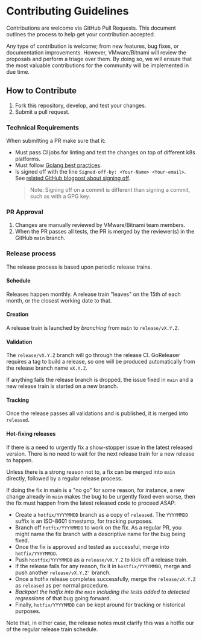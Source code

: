 # Contributing Guidelines

Contributions are welcome via GitHub Pull Requests. This document outlines the process to help get your contribution accepted.

Any type of contribution is welcome; from new features, bug fixes, or documentation improvements. However, VMware/Bitnami will review the proposals and perform a triage over them. By doing so, we will ensure that the most valuable contributions for the community will be implemented in due time.

## How to Contribute

1. Fork this repository, develop, and test your changes.
2. Submit a pull request.

### Technical Requirements

When submitting a PR make sure that it:

- Must pass CI jobs for linting and test the changes on top of different k8s platforms.
- Must follow [Golang best practices](https://go.dev/doc/effective_go).
- Is signed off with the line `Signed-off-by: <Your-Name> <Your-email>`. See [related GitHub blogpost about signing off](https://github.blog/changelog/2022-06-08-admins-can-require-sign-off-on-web-based-commits/).
  > Note: Signing off on a commit is different than signing a commit, such as with a GPG key.

### PR Approval

1. Changes are manually reviewed by VMware/Bitnami team members.
2. When the PR passes all tests, the PR is merged by the reviewer(s) in the GitHub `main` branch.

### Release process

The release process is based upon periodic release trains.

#### Schedule

Releases happen monthly. A release train "leaves" on the 15th of each month, or the closest working date to that.
 
#### Creation

A release train is launched by *branching* from `main` to `release/vX.Y.Z`.

#### Validation

The `release/vX.Y.Z` branch will go through the release CI. GoReleaser requires a tag to build a release, so one will be produced automatically from the release branch name `vX.Y.Z`.

If anything fails the release branch is dropped, the issue fixed in `main` and a new release train is started on a new branch.

#### Tracking

Once the release passes all validations and is published, it is merged into `released`.

#### Hot-fixing releases

If there is a need to urgently fix a show-stopper issue in the latest released version. There is no need to wait for the next release train for a new release to happen.

Unless there is a strong reason not to, a fix can be merged into `main` directly, followed by a regular release process.

If doing the fix in main is a "no go" for some reason, for instance, a new change already in `main` makes the bug to be urgently fixed even worse, then the fix must happen from the latest released code to proceed ASAP:

* Create a `hotfix/YYYYMMDD` branch as a copy of `released`. The `YYYYMMDD` suffix is an ISO-8601 timestamp, for tracking purposes.
* Branch off `hotfix/YYYYMMDD` to work on the fix. As a regular PR, you might name the fix branch with a descriptive name for the bug being fixed.
* Once the fix is approved and tested as successful, merge into `hotfix/YYYYMMDD`.
* Push `hostfix/YYYYMMDD` as a `release/vX.Y.Z` to kick off a release train.
* If the release fails for any reason, fix it in `hostfix/YYYYMMDD`, merge and push another `release/vX.Y.Z'` branch.
* Once a hotfix release completes successfully, merge the `release/vX.Y.Z` as `released` as per normal procedure.
* *Backport the hotfix into the `main` including the tests added to detected regressions* of that bug going forward.
* Finally, `hotfix/YYYYMMDD` can be kept around for tracking or historical purposes.

Note that, in either case, the release notes must clarify this was a hotfix our of the regular release train schedule.
